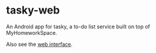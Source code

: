 # tasky-web
An Android app for tasky, a to-do list service built on top of MyHomeworkSpace.

Also see the [web interface](https://github.com/thatoddmailbox/tasky-web).

